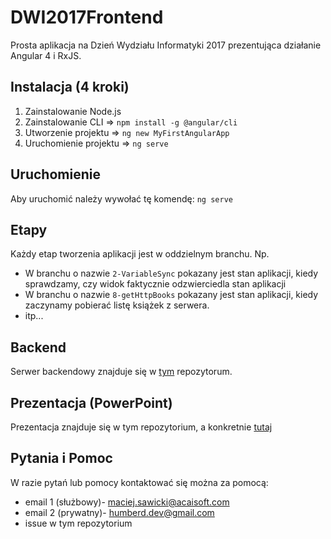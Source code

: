 # DWI2017Frontend

Prosta aplikacja na Dzień Wydziału Informatyki 2017 prezentująca działanie Angular 4 i RxJS.

## Instalacja (4 kroki)
 1. Zainstalowanie Node.js
 2. Zainstalowanie CLI => `npm install -g @angular/cli`
 3. Utworzenie projektu => `ng new MyFirstAngularApp`
 4. Uruchomienie projektu => `ng serve`
 
## Uruchomienie

Aby uruchomić należy wywołać tę komendę: `ng serve`

## Etapy

Każdy etap tworzenia aplikacji jest w oddzielnym branchu. Np. 

 * W branchu o nazwie `2-VariableSync` pokazany jest stan aplikacji, kiedy sprawdzamy, czy widok faktycznie odzwierciedla stan aplikacji
 * W branchu o nazwie `8-getHttpBooks` pokazany jest stan aplikacji, kiedy zaczynamy pobierać listę książek z serwera. 
 * itp...

## Backend

Serwer backendowy znajduje się w [tym](https://goo.gl/MfJeDG) repozytorum.

## Prezentacja (PowerPoint)

Prezentacja znajduje się w tym repozytorium, a konkretnie [tutaj](https://github.com/Humberd/DWI2017-frontend/blob/master/Dzien%20WI%202017%20-%20Maciej%20Sawicki%20prezentacja.pptx)

## Pytania i Pomoc

W razie pytań lub pomocy kontaktować się można za pomocą:

 * email 1 (służbowy)- maciej.sawicki@acaisoft.com
 * email 2 (prywatny)- humberd.dev@gmail.com
 * issue w tym repozytorium

